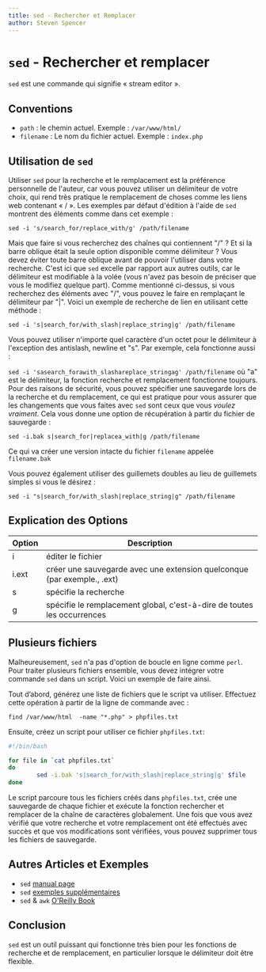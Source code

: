 ```yaml
---
title: sed - Rechercher et Remplacer
author: Steven Spencer
---
```


# `sed` - Rechercher et remplacer

`sed` est une commande qui signifie « stream editor ».

## Conventions

* `path` : le chemin actuel. Exemple : `/var/www/html/`
* `filename` : Le nom du fichier actuel. Exemple : `index.php`

## Utilisation de `sed`

Utiliser `sed` pour la recherche et le remplacement est la préférence personnelle de l'auteur, car vous pouvez utiliser un délimiteur de votre choix, qui rend très pratique le remplacement de choses comme les liens web contenant « / ». Les exemples par défaut d'édition à l'aide de `sed` montrent des éléments comme dans cet exemple :

`sed -i 's/search_for/replace_with/g' /path/filename`

Mais que faire si vous recherchez des chaînes qui contiennent "/" ? Et si la barre oblique était la seule option disponible comme délimiteur ? Vous devez éviter toute barre oblique avant de pouvoir l'utiliser dans votre recherche. C'est ici que `sed` excelle par rapport aux autres outils, car le délimiteur est modifiable à la volée (vous n'avez pas besoin de préciser que vous le modifiez quelque part). Comme mentionné ci-dessus, si vous recherchez des éléments avec "/", vous pouvez le faire en remplaçant le délimiteur par "|". Voici un exemple de recherche de lien en utilisant cette méthode :

`sed -i 's|search_for/with_slash|replace_string|g' /path/filename`

Vous pouvez utiliser n'importe quel caractère d'un octet pour le délimiteur à l'exception des antislash, newline et "s". Par exemple, cela fonctionne aussi :

`sed -i 'sasearch_forawith_slashareplace_stringag' /path/filename` où "a" est le délimiteur, la fonction recherche et remplacement fonctionne toujours. Pour des raisons de sécurité, vous pouvez spécifier une sauvegarde lors de la recherche et du remplacement, ce qui est pratique pour vous assurer que les changements que vous faites avec `sed` sont ceux que vous _voulez vraiment_. Cela vous donne une option de récupération à partir du fichier de sauvegarde :

`sed -i.bak s|search_for|replacea_with|g /path/filename`

Ce qui va créer une version intacte du fichier `filename` appelée `filename.bak`

Vous pouvez également utiliser des guillemets doubles au lieu de guillemets simples si vous le désirez :

`sed -i "s|search_for/with_slash|replace_string|g" /path/filename`

## Explication des Options

| Option | Description                                                             |
| ------ | ----------------------------------------------------------------------- |
| i      | éditer le fichier                                                       |
| i.ext  | créer une sauvegarde avec une extension quelconque (par exemple., .ext) |
| s      | spécifie la recherche                                                   |
| g      | spécifie le remplacement global, c'est-à-dire de toutes les occurrences |

## Plusieurs fichiers

Malheureusement, `sed` n'a pas d'option de boucle en ligne comme `perl`. Pour traiter plusieurs fichiers ensemble, vous devez intégrer votre commande `sed` dans un script. Voici un exemple de faire ainsi.

Tout d’abord, générez une liste de fichiers que le script va utiliser. Effectuez cette opération à partir de la ligne de commande avec :

`find /var/www/html  -name "*.php" > phpfiles.txt`

Ensuite, créez un script pour utiliser ce fichier `phpfiles.txt`:

```bash
#!/bin/bash

for file in `cat phpfiles.txt`
do
        sed -i.bak 's|search_for/with_slash|replace_string|g' $file
done
```

Le script parcoure tous les fichiers créés dans `phpfiles.txt`, crée une sauvegarde de chaque fichier et exécute la fonction rechercher et remplacer de la chaîne de caractères globalement. Une fois que vous avez vérifié que votre recherche et votre remplacement ont été effectués avec succès et que vos modifications sont vérifiées, vous pouvez supprimer tous les fichiers de sauvegarde.

## Autres Articles et Exemples

* `sed` [manual page](https://linux.die.net/man/1/sed)
* `sed` [exemples supplémentaires](https://www.linuxtechi.com/20-sed-command-examples-linux-users/)
* `sed` & `awk` [O'Reilly Book](https://www.oreilly.com/library/view/sed-awk/1565922255/)

## Conclusion

`sed` est un outil puissant qui fonctionne très bien pour les fonctions de recherche et de remplacement, en particulier lorsque le délimiteur doit être flexible.
